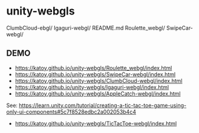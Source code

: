 # unity-webgls

  ClumbCloud-ebgl/ Igaguri-webgl/   README.md        Roulette_webgl/  SwipeCar-webgl/

## DEMO

- <https://katoy.github.io/unity-webgls/Roulette_webgl/index.html>
- <https://katoy.github.io/unity-webgls/SwipeCar-webgl/index.html>
- <https://katoy.github.io/unity-webgls/ClumbCloud-webgl/index.html>
- <https://katoy.github.io/unity-webgls/Igaguri-webgl/index.html>
- <https://katoy.github.io/unity-webgls/AppleCatch-webgl/index.html>

See: <https://learn.unity.com/tutorial/creating-a-tic-tac-toe-game-using-only-ui-components#5c7f8528edbc2a002053b4c4>
- <https://katoy.github.io/unity-webgls/TicTacToe-webgl/index.html>